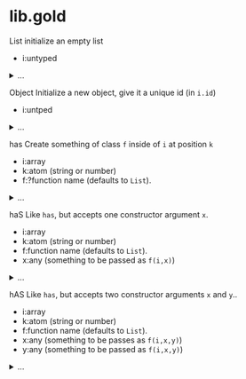 #  lib.gold


List 
initialize an empty list
- i:untyped

<details><summary>...</summary>

```awk
function List(i)        { split("",i,"") }
```

</details>



Object 
 Initialize a new object, give it a unique id (in `i.id`)
- i:untped

<details><summary>...</summary>

```awk
function Object(i)      { List(i); i.id = ++Au.id }
```

</details>



has 
Create something of class `f` inside of `i` at position `k`
- i:array
- k:atom  (string or number)
- f:?function name  (defaults to `List`).

<details><summary>...</summary>

```awk
function has(i,k,f)     { f=f?f:"List";i[k][0]; @f(i[k]);    delete i[k][0] }
```

</details>



haS
Like `has`, but accepts one constructor argument `x`.
- i:array
- k:atom  (string or number)
- f:function name  (defaults to `List`).
- x:any (something to be passed as `f(i,x)`)

<details><summary>...</summary>

```awk
function haS(i,k,f,x)   { i[k][0]; @f(i[k],x);   delete i[k][0] }
```

</details>



hAS
Like `has`, but accepts two constructor arguments `x` and `y`..
- i:array
- k:atom  (string or number)
- f:function name  (defaults to `List`).
- x:any (something to be passes as `f(i,x,y)`)
- y:any (something to be passed as `f(i,x,y)`)

<details><summary>...</summary>

```awk
function hAS(i,k,f,x,y) { i[k][0]; @f(i[k],x,y); delete i[k][0] }
```

</details>


